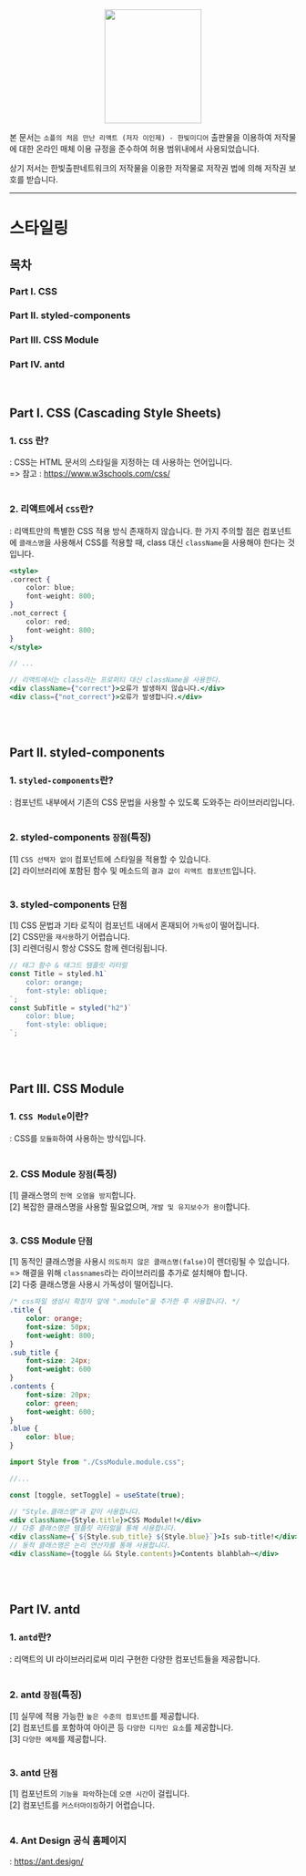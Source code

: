 <center>
<img src=./resources/soaple.jpg
width="170" height="200">
</center>

본 문서는 ``소플의 처음 만난 리액트 (저자 이인제) - 한빛미디어`` 출판물을 이용하여 저작물에 대한 온라인 매체 이용 규정을 준수하여 허용 범위내에서 사용되었습니다.

상기 저서는 한빛출판네트워크의 저작물을 이용한 저작물로 저작권 법에 의해 저작권 보호를 받습니다.

---

# 스타일링

## 목차
### Part Ⅰ. CSS
### Part Ⅱ. styled-components
### Part Ⅲ. CSS Module
### Part Ⅳ. antd
<br/>

## Part Ⅰ. CSS (Cascading Style Sheets)
### 1. `CSS` 란?
: CSS는 HTML 문서의 스타일을 지정하는 데 사용하는 언어입니다.<br/>
=> 참고 : https://www.w3schools.com/css/
<br/><br/>

### 2. 리액트에서 `CSS`란?
: 리액트만의 특별한 CSS 적용 방식 존재하지 않습니다. 한 가지 주의할 점은 컴포넌트에 `클래스명`을 사용해서 CSS를 적용할 때, class 대신 `className`을 사용해야 한다는 것 입니다.
```jsx
<style>
.correct {
    color: blue;
    font-weight: 800;
}
.not_correct {
    color: red;
    font-weight: 800;
}
</style>

// ...

// 리액트에서는 class라는 프로퍼티 대신 className을 사용한다.
<div className={"correct"}>오류가 발생하지 않습니다.</div>
<div class={"not_correct"}>오류가 발생합니다.</div>
```
<br/><br/>

## Part Ⅱ. styled-components
### 1. `styled-components`란?
: 컴포넌트 내부에서 기존의 CSS 문법을 사용할 수 있도록 도와주는 라이브러리입니다.
<br/><br/>

### 2. styled-components `장점`(특징)
[1] `CSS 선택자 없이` 컴포넌트에 스타일을 적용할 수 있습니다.<br/>
[2] 라이브러리에 포함된 함수 및 메소드의 `결과 값이 리액트 컴포넌트`입니다.
<br/><br/>

### 3. styled-components `단점`
[1] CSS 문법과 기타 로직이 컴포넌트 내에서 혼재되어 `가독성`이 떨어집니다.<br/>
[2] CSS만을 `재사용`하기 어렵습니다.<br/>
[3] 리렌더링시 항상 CSS도 함께 렌더링됩니다.<br/>
```jsx
// 태그 함수 & 태그드 템플릿 리터럴
const Title = styled.h1`
    color: orange;
    font-style: oblique;
`;
const SubTitle = styled("h2")`
    color: blue;
    font-style: oblique;
`;
```
<br/><br/>

## Part Ⅲ. CSS Module
### 1. `CSS Module`이란?
: CSS를 `모듈화`하여 사용하는 방식입니다. 
<br/><br/>

### 2. CSS Module `장점`(특징)
[1] 클래스명의 `전역 오염을 방지`합니다.<br/>
[2] 복잡한 클래스명을 사용할 필요없으며, `개발 및 유지보수가 용이`합니다.<br/>
<br/>

### 3. CSS Module `단점`
[1] 동적인 클래스명을 사용시 `의도하지 않은 클래스명(false)`이 렌더링될 수 있습니다.<br/>
=> 해결을 위해 `classnames`라는 라이브러리를 추가로 설치해야 합니다.<br/>
[2] 다중 클래스명을 사용시 가독성이 떨어집니다.<br/>
```css
/* css파일 생성시 확장자 앞에 ".module"을 추가한 후 사용합니다. */
.title {
    color: orange;
    font-size: 50px;
    font-weight: 800;
}
.sub_title {
    font-size: 24px;
    font-weight: 600
}
.contents {
    font-size: 20px;
    color: green;
    font-weight: 600;
}
.blue {
    color: blue;
}
```
```jsx
import Style from "./CssModule.module.css";

//...

const [toggle, setToggle] = useState(true);

// "Style.클래스명"과 같이 사용합니다.
<div className={Style.title}>CSS Module!!</div>
// 다중 클래스명은 템플릿 리터럴을 통해 사용합니다.
<div className={`${Style.sub_title} ${Style.blue}`}>Is sub-title!</div>
// 동적 클래스명은 논리 연산자를 통해 사용합니다.
<div className={toggle && Style.contents}>Contents blahblah~</div>
```
<br/><br/>

## Part Ⅳ. antd
### 1. `antd`란?
: 리액트의 UI 라이브러리로써 미리 구현한 다양한 컴포넌트들을 제공합니다.
<br/><br/>

### 2. antd `장점`(특징)
[1] 실무에 적용 가능한 `높은 수준의 컴포넌트`를 제공합니다.<br/>
[2] 컴포넌트를 포함하여 아이콘 등 `다양한 디자인 요소`를 제공합니다.<br/>
[3] `다양한 예제`를 제공합니다.<br/>
<br/>

### 3. antd `단점`
[1] 컴포넌트의 `기능을 파악`하는데 `오랜 시간`이 걸립니다.<br/>
[2] 컴포넌트를 `커스터마이징`하기 어렵습니다.<br/>
<br/>

### 4. Ant Design 공식 홈페이지
: https://ant.design/